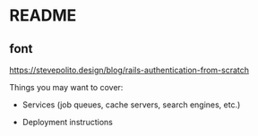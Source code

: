 # README

## font
https://stevepolito.design/blog/rails-authentication-from-scratch

Things you may want to cover:

* Services (job queues, cache servers, search engines, etc.)

* Deployment instructions
